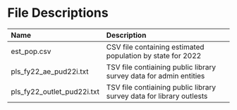 # File Descriptions

| Name                           | Description                                                                     |
| :----------------------------- | :------------------------------------------------------------------------------ |
| est_pop.csv                    | CSV file containing estimated population by state for 2022                      |
| pls_fy22_ae_pud22i.txt         | TSV file contiaining public library survey data for admin entities              |
| pls_fy22_outlet_pud22i.txt     | TSV file contiaining public library survey data for library outlests            |

